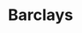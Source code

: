 ---
layout: bank
title: Barclays
logo: /assets/images/barclays_logo.png
tagline: The biggest fossil fuel bankroller in Europe
background_image: /assets/images/BarclaysOil-Credit-Denise-Laura-Baker.png
hide_nav: true
share:
    intro: |
        More and more of us are uncovering the secret that Barclays/HSBC is bankrolling climate destruction. But millions of people still have no idea. Triple your impact now by showing three friends what Barclays/HSBC is doing. Share this page now:
    whatsapp: |
        Turns out my bank is lending billions of dollars a year to fossil fuel companies. Yours probably does too:
    instagram_post: https://instagram.com
    email:
        subject:
        body: |
            Hi there. It turns out that my bank is lending billions of dollars a year to fossil fuel companies. Yours probably does too: {{ share_url }}
take_action: |
    ### Barclays have ploughed $167 billion into fossil fuels since 2016.

    When fossil fuel companies need cash, Barclays is always there. Together, we're demanding that Barclays stops bankrolling climate destruction.
actions:
-   impact: Have a quick impact
    heading: Call on the National Trust to drop barclays
    slug: petition
    time: 2
    blurb: Add your name to the petition to Hilary McGrady - CEO of the National Trust to drop Barclays.
    buttons:
        -   text: Sign the petition now
            target: https://actionnetwork.org/petitions/national-trust-drop-barclays?source={{ source_code }}&redirect={{ next_action_url | url_encode }}
    counter_id: 13
-   impact: Make Barclays sweat
    heading: Comment on their socials
    slug: tweet
    time: 5
    blurb: |
        Together, we’re calling out Barclays where everyone can see, on their social media. 

        Click or tap on "start tweeting below to get some example tweets to choose from!
    buttons:
        -   text: Start tweeting
            target: /act/barclays
    counter_id: 16
-   impact: Call in the big guns
    heading: Email the Bank of England
    slug: email-boe
    time: 7
    blurb: |-
        There’s one organisation that can stop UK banks like Barclays/HSBC handing over cash to fossil fuel companies - the Bank of England. They’re already thinking about acting, but the banks are desperately trying to stop them changing the rules. 

        That’s why thousands of us are flooding the Bank of England, demanding that they take a stand, and stop banks funding fossil fuels. Send an email/tweet to the Bank of England now. There’s example text waiting for you if you’re not sure what to say:
    buttons:
        -   text: Email them now
            target: https://actionnetwork.org/letters/email-the-bank-of-england?source={{ source_code }}
    counter_id: 10  
facts:
    headline:
        -   stat: $166B
            about: Invested in fossil fuels since 2016
        -   stat: $5.6B
            about: Financed in new fossil fuel projects since Janurary 2022
        -   stat: $166B
            about: Invested in fossil fuels since 2016 
    quote: |-
        Our investments are at complete odds with the messaging from the top of the business.
        We say we're green, whilst having Saudi Aramco as a huge client.
    content: |-
        Barclays have ploughed $167 billion into fossil fuels since 2016. You read that right, billions. That’s why they’re the worst in Europe. And they’re continuing to pour billions into NEW fossil fuels. That means more oil rigs, more habitats destroyed, and more climate change. You’re in a toxic relationship with Barclays. It’s time to get out.
resources:
    - text: Take more action against Barclays
      target: https://www.sharklays.co.uk/Home/Rate
---